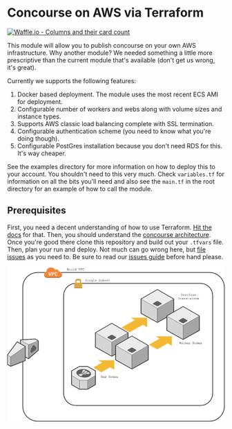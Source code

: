 # Concourse on AWS via Terraform

[![Waffle.io - Columns and their card count](https://badge.waffle.io/7Factor/7fpub-aws-concourse.svg?columns=all)](https://waffle.io/7Factor/7fpub-aws-concourse)

This module will allow you to publish concourse on your own AWS infrastructure. Why another module? We needed something a little more prescriptive than the current module that's available (don't get us wrong, it's great).

Currently we supports the following features:

1. Docker based deployment. The module uses the most recent ECS AMI for deployment.
2. Configurable number of workers and webs along with volume sizes and instance types.
3. Supports AWS classic load balancing complete with SSL termination.
4. Configurable authentication scheme (you need to know what you're doing though).
5. Configurable PostGres installation because you don't need RDS for this. It's way cheaper.

See the examples directory for more information on how to deploy this to your account. You shouldn't need to this very much. Check ```variables.tf``` for information on all the bits you'll need and also see the ```main.tf``` in the root directory for an example of how to call the module.

## Prerequisites

First, you need a decent understanding of how to use Terraform. [Hit the docs](https://www.terraform.io/intro/index.html) for that. Then, you should understand the [concourse architecture](http://concourse.ci/architecture.html). Once you're good there clone this repository and build out your ```.tfvars``` file. Then, plan your run and deploy. Not much can go wrong here, but [file issues](https://github.com/7Factor/7fpub-aws-concourse/issues) as you need to. Be sure to read our [issues guide](https://7factor.github.io/7fpub-ghissues/) before hand please.

![architecture](./docs/concourse.png)